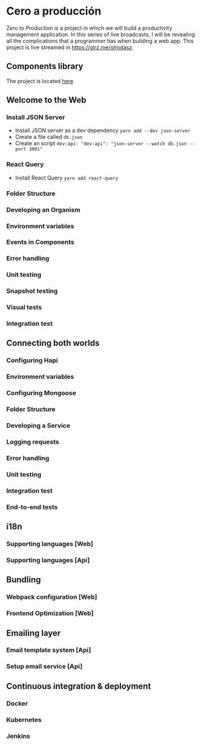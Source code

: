 # Cero a producción
Zero to Production is a project in which we will build a productivity management application. In this series of live broadcasts, I will be revealing all the complications that a programmer has when building a web app. This project is live streamed in https://glrz.me/glrodasz.

## Components library
The project is located [here](https://github.com/glrodasz/cero-components)

## Welcome to the Web
### Install JSON Server
- Install JSON server as a dev dependency `yarn add --dev json-server`
- Create a file called `db.json`
- Create an script `dev:api: "dev:api": "json-server --watch db.json --port 3001"`
### React Query
- Install React Query `yarn add react-query`
### Folder Structure
### Developing an Organism
### Environment variables
### Events in Components
### Error handling
### Unit testing
### Snapshot testing
### Visual tests
### Integration test


## Connecting both worlds
### Configuring Hapi
### Environment variables
### Configuring Mongoose
### Folder Structure
### Developing a Service
### Logging requests
### Error handling
### Unit testing
### Integration test
### End-to-end tests

## i18n
### Supporting languages [Web]
### Supporting languages [Api]

## Bundling
### Webpack configuration [Web]
### Frontend Optimization [Web]

## Emailing layer
### Email template system [Api]
### Setup email service [Api]

## Continuous integration & deployment
### Docker
### Kubernetes
### Jenkins
